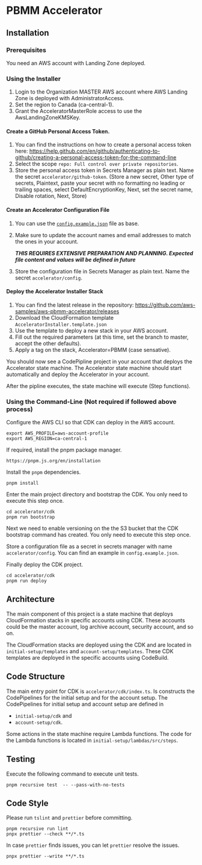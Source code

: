 # PBMM Accelerator

## Installation

### Prerequisites

You need an AWS account with Landing Zone deployed.

### Using the Installer

1. Login to the Organization MASTER AWS account where AWS Landing Zone is deployed with AdministratorAccess.
2. Set the region to Canada (ca-central-1).
3. Grant the AcceleratorMasterRole access to use the AwsLandingZoneKMSKey.

#### Create a GitHub Personal Access Token.

1. You can find the instructions on how to create a personal access token here: https://help.github.com/en/github/authenticating-to-github/creating-a-personal-access-token-for-the-command-line
2. Select the scope `repo: Full control over private repositories`.
3. Store the personal access token in Secrets Manager as plain text. Name the secret `accelerator/github-token`.
   (Store a new secret, Other type of secrets, Plaintext, paste your secret with no formatting no leading or trailing spaces, select DefaultEncryptionKey, Next, set the secret name, Disable rotation, Next, Store)

#### Create an Accelerator Configuration File

1. You can use the [`config.example.json`](./config.example.json) file as base.
2. Make sure to update the account names and email addresses to match the ones in your account.

   ***THIS REQUIRES EXTENSIVE PREPARATION AND PLANNING.  Expected file content and values will be defined in future***
   
3. Store the configuration file in Secrets Manager as plain text. Name the secret `accelerator/config`.

#### Deploy the Accelerator Installer Stack

1. You can find the latest release in the repository: https://github.com/aws-samples/aws-pbmm-accelerator/releases
2. Download the CloudFormation template `AcceleratorInstaller.template.json`
3. Use the template to deploy a new stack in your AWS account.
4. Fill out the required parameters (at this time, set the branch to master, accept the other defaults).
5. Apply a tag on the stack, Accelerator=PBMM (case sensative).

You should now see a CodePipline project in your account that deploys the Accelerator state machine. The Accelerator
state machine should start automatically and deploy the Accelerator in your account.

After the pipline executes, the state machine will execute (Step functions).

### Using the Command-Line (Not required if followed above process)

Configure the AWS CLI so that CDK can deploy in the AWS account.

    export AWS_PROFILE=aws-account-profile
    export AWS_REGION=ca-central-1

If required, install the pnpm package manager.

    https://pnpm.js.org/en/installation

Install the `pnpm` dependencies.

    pnpm install

Enter the main project directory and bootstrap the CDK. You only need to execute this step once.

    cd accelerator/cdk
    pnpm run bootstrap

Next we need to enable versioning on the the S3 bucket that the CDK bootstrap command has created. You only need to
execute this step once.

Store a configuration file as a secret in secrets manager with name `accelerator/config`. You can find an example in
`config.example.json`.

Finally deploy the CDK project.

    cd accelerator/cdk
    pnpm run deploy

## Architecture

The main component of this project is a state machine that deploys CloudFormation stacks in specific accounts using CDK.
These accounts could be the master account, log archive account, security account, and so on.

The CloudFormation stacks are deployed using the CDK and are located in `initial-setup/templates` and
`account-setup/templates`. These CDK templates are deployed in the specific accounts using CodeBuild.

## Code Structure

The main entry point for CDK is `accelerator/cdk/index.ts`. Is constructs the CodePipelines for the initial setup and
for the account setup. The CodePipelines for initial setup and account setup are defined in

- `initial-setup/cdk` and
- `account-setup/cdk`.

Some actions in the state machine require Lambda functions. The code for the Lambda functions is located in
`initial-setup/lambdas/src/steps`.

## Testing

Execute the following command to execute unit tests.

    pnpm recursive test  -- --pass-with-no-tests

## Code Style

Please run `tslint` and `prettier` before committing.

    pnpm recursive run lint
    pnpx prettier --check **/*.ts

In case `prettier` finds issues, you can let `prettier` resolve the issues.

    pnpx prettier --write **/*.ts
